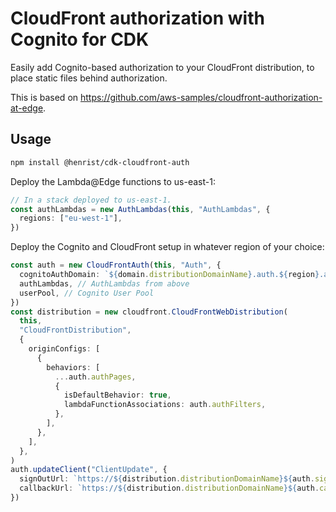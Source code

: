 # CloudFront authorization with Cognito for CDK

Easily add Cognito-based authorization to your CloudFront distribution,
to place static files behind authorization.

This is based on https://github.com/aws-samples/cloudfront-authorization-at-edge.

## Usage

```bash
npm install @henrist/cdk-cloudfront-auth
```

Deploy the Lambda@Edge functions to us-east-1:

```ts
// In a stack deployed to us-east-1.
const authLambdas = new AuthLambdas(this, "AuthLambdas", {
  regions: ["eu-west-1"],
})
```

Deploy the Cognito and CloudFront setup in whatever region
of your choice:

```ts
const auth = new CloudFrontAuth(this, "Auth", {
  cognitoAuthDomain: `${domain.distributionDomainName}.auth.${region}.amazoncognito.com`,
  authLambdas, // AuthLambdas from above
  userPool, // Cognito User Pool
})
const distribution = new cloudfront.CloudFrontWebDistribution(
  this,
  "CloudFrontDistribution",
  {
    originConfigs: [
      {
        behaviors: [
          ...auth.authPages,
          {
            isDefaultBehavior: true,
            lambdaFunctionAssociations: auth.authFilters,
          },
        ],
      },
    ],
  },
)
auth.updateClient("ClientUpdate", {
  signOutUrl: `https://${distribution.distributionDomainName}${auth.signOutRedirectTo}`,
  callbackUrl: `https://${distribution.distributionDomainName}${auth.callbackPath}`,
})
```
